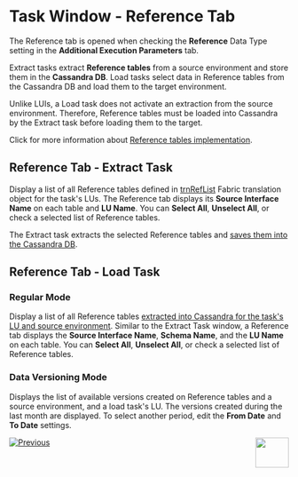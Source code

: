 # Task Window - Reference Tab

The Reference tab is opened when checking the **Reference** Data Type setting in the **Additional Execution Parameters** tab.

Extract tasks extract **Reference tables** from a source environment and store them in the **Cassandra DB**.  Load tasks select data in Reference tables from the Cassandra DB and load them to the target environment.

Unlike LUIs, a Load task does not activate an extraction from the source environment. Therefore, Reference tables must be loaded into Cassandra by the Extract task before loading them to the target.

Click for more information about [Reference tables implementation](/articles/TDM/tdm_implementation/09_tdm_reference_implementation.md).

## Reference Tab - Extract Task

Display a list of all Reference tables defined in [trnRefList](/articles/TDM/tdm_implementation/04_fabric_tdm_library.md#trnreflist) Fabric translation object for the task's LUs. The Reference tab displays its **Source Interface Name** on each table and **LU Name**. You can **Select All**, **Unselect All**, or check a selected list of Reference tables.

The Extract task extracts the selected Reference tables and [saves them into the Cassandra DB](/articles/TDM/tdm_architecture/05_tdm_reference_processes.md#tdm-lu---tdmcopyreftablesfortdm-job). 



## Reference Tab - Load Task

### Regular Mode

Display a list of all Reference tables [extracted into Cassandra for the task's LU and source environment](/articles/TDM/tdm_architecture/05_tdm_reference_processes.md#tdm-lu---tdmcopyreftablesfortdm-job). Similar to the Extract Task window, a Reference tab displays the **Source Interface Name**, **Schema Name**, and the **LU Name** on each table. You can **Select All**, **Unselect All**, or check a selected list of Reference tables.

### Data Versioning Mode

Displays the list of available versions created on Reference tables and a source environment, and a load task's LU. The versions created during the last month are displayed. To select another period, edit the **From Date** and **To Date** settings.




 [![Previous](/articles/images/Previous.png)](23_task_globals_tab.md)[<img align="right" width="60" height="54" src="/articles/images/Next.png">](25_task_tdmdb_tables.md)

